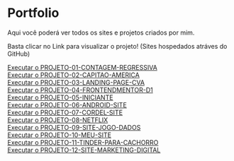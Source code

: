 # Portfolio
Aqui você poderá ver todos os sites e projetos criados por mim.

Basta clicar no Link para visualizar o projeto! (Sites hospedados atráves do GitHub)


<a href="https://lukones.github.io/Portfolio/PROJETO-01-CONTAGEM-REGRESSIVA/index.html" targent="_blank">
    Executar o PROJETO-01-CONTAGEM-REGRESSIVA
</a>
<br>
<a href="https://lukones.github.io/Portfolio/PROJETO-02-CAPITAO-AMERICA/index.html" targent="_blank">
    Executar o PROJETO-02-CAPITAO-AMERICA
<br>
<a href="https://lukones.github.io/Portfolio/PROJETO-03-LANDING-PAGE-CVA/index.html" targent="_blank">
    Executar o PROJETO-03-LANDING-PAGE-CVA
</a>
<br>
<a href="https://lukones.github.io/Portfolio/PROJETO-04-FRONTENDMENTOR-D1/index.html" targent="_blank">
    Executar o PROJETO-04-FRONTENDMENTOR-D1
</a>
<br>
<a href="https://lukones.github.io/Portfolio/PROJETO-05-INICIANTE/index.html" targent="_blank">
    Executar o PROJETO-05-INICIANTE
</a>
<br>
<a href="https://lukones.github.io/Portfolio/PROJETO-06-ANDROID-SITE/adroid.html" targent="_blank">
    Executar o PROJETO-06-ANDROID-SITE
</a>
<br>
<a href="https://lukones.github.io/Portfolio/PROJETO-07-CORDEL-SITE/index.html" targent="_blank">
    Executar o PROJETO-07-CORDEL-SITE
</a>
<br>
<a href="https://lukones.github.io/Portfolio/PROJETO-08-NETFLIX/index.html" targent="_blank">
    Executar o PROJETO-08-NETFLIX
</a>
<br>
<a href="https://lukones.github.io/Portfolio/PROJETO-09-SITE-JOGO-DADOS/dicee.html" targent="_blank">
    Executar o PROJETO-09-SITE-JOGO-DADOS
</a>
<br>
<a href="https://lukones.github.io/Portfolio/PROJETO-10-MEU-SITE/index.html" targent="_blank">
    Executar o PROJETO-10-MEU-SITE
</a>
<br>
<a href="https://lukones.github.io/Portfolio/PROJETO-11-TINDER-PARA-CACHORRO/index.html" targent="_blank">
    Executar o PROJETO-11-TINDER-PARA-CACHORRO
</a>
<br>
<a href="https://www.metodosintonia.com" targent="_blank">
    Executar o PROJETO-12-SITE-MARKETING-DIGITAL
</a>
